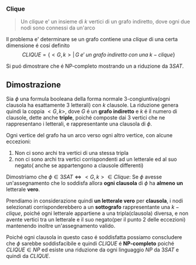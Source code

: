 ### Clique
> Un *clique* e' un insieme di $k$ vertici di un grafo indiretto, dove ogni due nodi sono connessi da un'arco

Il problema e' determinare se un grafo contiene una *clique* di una certa dimensione é cosí definito
$$CLIQUE=\{<G,k>|\,G\;e'\;un\;grafo\;indiretto\;con\;una\;k-clique\}$$

Si puó dimostrare che é NP-completo mostrando un a riduzione da $3SAT$.
## Dimostrazione
Sia $\phi$ una formula booleana della forma normale 3-congiuntiva(ogni clausola ha esattamente 3 letterali) con $k$ clausole. La riduzione genera quindi la coppia $<G,k>$, dove $G$ é un **grafo indiretto** e $k$ é il numero di clausole, dette anche **triple**, poiché composte dai 3 vertici che ne rappresentano i letterali, e rappresentante una clausola di $\phi$.

Ogni vertice del grafo ha un arco verso ogni altro vertice, con alcune eccezioni:
1. Non ci sono archi tra vertici di una stessa tripla
2. non ci sono archi tra vertici corrispondenti ad un letterale ed al suo negato( anche se appartengono a clausole differenti)

Dimostriamo che $\phi\in3SAT\iff <G,k>\in Clique$:
Se $\phi$ avesse un'assegnamento che lo soddisfa allora **ogni clausola** di $\phi$ ha **almeno** **un** letterale **vero**.

Prendiamo in considerazione quindi **un letterale vero** per **clausola**, i nodi selezionati corrisponderebbero a un **sottografo** rappresentante una $k-clique$, poiché ogni letterale appartiene a una tripla(clausola) diversa, e non avente vertici tra un letterale e il suo negato(per il punto $2$ delle eccezioni) mantenendo inoltre un'assegnamento valido.

Poiché ogni clausola in questo caso é soddisfatta possiamo conscludere che $\phi$ sarebbe soddisfacibile e quindi $CLIQUE$ é **NP-completo** poiché $CLIQUE\in NP$ ed esiste una riduzione da ogni linguaggio $NP$ da $3SAT$ e quindi da $CLIQUE$.
